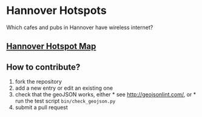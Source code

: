 # Hannover Hotspots

Which cafes and pubs in Hannover have wireless internet?

## [Hannover Hotspot Map](https://github.com/paultcochrane/HannoverHotspots/blob/master/hannover_hotspots.json)

## How to contribute?

  1. fork the repository
  2. add a new entry or edit an existing one
  3. check that the geoJSON works, either
    * see http://geojsonlint.com/, or
    * run the test script `bin/check_geojson.py`
  4. submit a pull request
